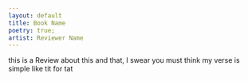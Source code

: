 ```yaml
---
layout: default
title: Book Name
poetry: true;
artist: Reviewer Name
---
```


this is a Review about this and that, I swear you must think my verse is simple like tit for tat
